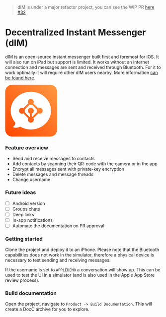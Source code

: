 
> dIM is under a major refactor project, you can see the WIP PR [here #32](https://github.com/KaffeDiem/dIM/pull/32)

# Decentralized Instant Messenger (dIM) 
dIM is an open-source instant messenger built first and foremost for iOS. It will also run on iPad but support is limited.
It works without an internet connection and messages are sent and received through Bluetooth. For it to work optimally it will require other dIM users nearby. More information [can be found here](https://www.dimchat.org). 

![icon](./images/icon.png "dIM")

### Feature overview
- Send and receive messages to contacts
- Add contacts by scanning their QR-code with the camera or in the app
- Encrypt all messages sent with private-key encryption
- Delete messages and message threads
- Change username

### Future ideas 
- [ ] Android version 
- [ ] Groups chats
- [ ] Deep links
- [ ] In-app notifications
- [ ] Automate the documentation on PR approval 

### Getting started
Clone the project and deploy it to an iPhone. Please note that the Bluetooth capabilities does not work in the simulator, therefore a physical device is necessary to test sending and receiving messages.

If the username is set to `APPLEDEMO` a conversation will show up. This can be used to test the UI in a simulator (and is also used in the Apple App Store review process).

### Build documentation 
Open the project, navigate to `Product -> Build Documentation`. This will create a DocC archive for you to explore. 
